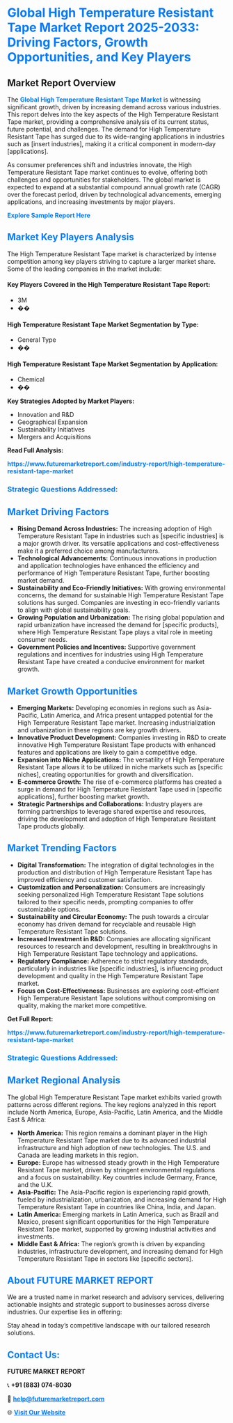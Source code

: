 <h1 style="color: #007BFF;">Global High Temperature Resistant Tape Market Report 2025-2033: Driving Factors, Growth Opportunities, and Key Players</h1>

<section id="overview">
<h2>Market Report Overview</h2>
<p>The <a href="https://www.futuremarketreport.com/industry-report/high-temperature-resistant-tape-market" style="color: #007BFF; text-decoration: none;"><strong>Global High Temperature Resistant Tape Market</strong></a> is witnessing significant growth, driven by increasing demand across various industries. This report delves into the key aspects of the High Temperature Resistant Tape market, providing a comprehensive analysis of its current status, future potential, and challenges. The demand for High Temperature Resistant Tape has surged due to its wide-ranging applications in industries such as [insert industries], making it a critical component in modern-day [applications].</p>
<p>As consumer preferences shift and industries innovate, the High Temperature Resistant Tape market continues to evolve, offering both challenges and opportunities for stakeholders. The global market is expected to expand at a substantial compound annual growth rate (CAGR) over the forecast period, driven by technological advancements, emerging applications, and increasing investments by major players.</p>
</section>

<section id="overview">
<p><a href="https://www.futuremarketreport.com/request-sample/reportId=113625" style="color: #007BFF; text-decoration: none;"><strong>Explore Sample Report Here</strong></a></p>
</section>

<section id="key-players">
<h2 style="color: #007BFF;">Market Key Players Analysis</h2>
<p>The High Temperature Resistant Tape market is characterized by intense competition among key players striving to capture a larger market share. Some of the leading companies in the market include:</p>
<h4>Key Players Covered in the High Temperature Resistant Tape Report:</h4>
<ul><li>3M</li><li>��</li></ul>
<h4>High Temperature Resistant Tape Market Segmentation by Type:</h4>
<ul><li>General Type</li><li>��</li></ul>

<h4>High Temperature Resistant Tape Market Segmentation by Application:</h4>
<ul><li>Chemical</li><li>��</li></ul>
<p><strong>Key Strategies Adopted by Market Players:</strong></p>
<ul>
<li>Innovation and R&D</li>
<li>Geographical Expansion</li>
<li>Sustainability Initiatives</li>
<li>Mergers and Acquisitions</li>
</ul>
</section>

<section>
<p><strong>Read Full Analysis: </strong></p><a href="https://www.futuremarketreport.com/industry-report/high-temperature-resistant-tape-market" style="color: #007BFF; text-decoration: none;"><strong>https://www.futuremarketreport.com/industry-report/high-temperature-resistant-tape-market</strong></a>
<h3 style="color: #007BFF;">Strategic Questions Addressed:</h3>
</section>

<section id="driving-factors">
<h2 style="color: #007BFF;">Market Driving Factors</h2>
<ul>
<li><strong>Rising Demand Across Industries:</strong> The increasing adoption of High Temperature Resistant Tape in industries such as [specific industries] is a major growth driver. Its versatile applications and cost-effectiveness make it a preferred choice among manufacturers.</li>
<li><strong>Technological Advancements:</strong> Continuous innovations in production and application technologies have enhanced the efficiency and performance of High Temperature Resistant Tape, further boosting market demand.</li>
<li><strong>Sustainability and Eco-Friendly Initiatives:</strong> With growing environmental concerns, the demand for sustainable High Temperature Resistant Tape solutions has surged. Companies are investing in eco-friendly variants to align with global sustainability goals.</li>
<li><strong>Growing Population and Urbanization:</strong> The rising global population and rapid urbanization have increased the demand for [specific products], where High Temperature Resistant Tape plays a vital role in meeting consumer needs.</li>
<li><strong>Government Policies and Incentives:</strong> Supportive government regulations and incentives for industries using High Temperature Resistant Tape have created a conducive environment for market growth.</li>
</ul>
</section>

<section id="growth-opportunities">
<h2 style="color: #007BFF;">Market Growth Opportunities</h2>
<ul>
<li><strong>Emerging Markets:</strong> Developing economies in regions such as Asia-Pacific, Latin America, and Africa present untapped potential for the High Temperature Resistant Tape market. Increasing industrialization and urbanization in these regions are key growth drivers.</li>
<li><strong>Innovative Product Development:</strong> Companies investing in R&D to create innovative High Temperature Resistant Tape products with enhanced features and applications are likely to gain a competitive edge.</li>
<li><strong>Expansion into Niche Applications:</strong> The versatility of High Temperature Resistant Tape allows it to be utilized in niche markets such as [specific niches], creating opportunities for growth and diversification.</li>
<li><strong>E-commerce Growth:</strong> The rise of e-commerce platforms has created a surge in demand for High Temperature Resistant Tape used in [specific applications], further boosting market growth.</li>
<li><strong>Strategic Partnerships and Collaborations:</strong> Industry players are forming partnerships to leverage shared expertise and resources, driving the development and adoption of High Temperature Resistant Tape products globally.</li>
</ul>
</section>

<section id="trending-factors">
<h2 style="color: #007BFF;">Market Trending Factors</h2>
<ul>
<li><strong>Digital Transformation:</strong> The integration of digital technologies in the production and distribution of High Temperature Resistant Tape has improved efficiency and customer satisfaction.</li>
<li><strong>Customization and Personalization:</strong> Consumers are increasingly seeking personalized High Temperature Resistant Tape solutions tailored to their specific needs, prompting companies to offer customizable options.</li>
<li><strong>Sustainability and Circular Economy:</strong> The push towards a circular economy has driven demand for recyclable and reusable High Temperature Resistant Tape solutions.</li>
<li><strong>Increased Investment in R&D:</strong> Companies are allocating significant resources to research and development, resulting in breakthroughs in High Temperature Resistant Tape technology and applications.</li>
<li><strong>Regulatory Compliance:</strong> Adherence to strict regulatory standards, particularly in industries like [specific industries], is influencing product development and quality in the High Temperature Resistant Tape market.</li>
<li><strong>Focus on Cost-Effectiveness:</strong> Businesses are exploring cost-efficient High Temperature Resistant Tape solutions without compromising on quality, making the market more competitive.</li>
</ul>
</section>

<section>
<p><strong>Get Full Report: </strong></p><a href="https://www.futuremarketreport.com/industry-report/high-temperature-resistant-tape-market" style="color: #007BFF; text-decoration: none;"><strong>https://www.futuremarketreport.com/industry-report/high-temperature-resistant-tape-market</strong></a>
<h3 style="color: #007BFF;">Strategic Questions Addressed:</h3>
</section>


<section id="regional-analysis">
<h2 style="color: #007BFF;">Market Regional Analysis</h2>
<p>The global High Temperature Resistant Tape market exhibits varied growth patterns across different regions. The key regions analyzed in this report include North America, Europe, Asia-Pacific, Latin America, and the Middle East & Africa:</p>
<ul>
<li><strong>North America:</strong> This region remains a dominant player in the High Temperature Resistant Tape market due to its advanced industrial infrastructure and high adoption of new technologies. The U.S. and Canada are leading markets in this region.</li>
<li><strong>Europe:</strong> Europe has witnessed steady growth in the High Temperature Resistant Tape market, driven by stringent environmental regulations and a focus on sustainability. Key countries include Germany, France, and the U.K.</li>
<li><strong>Asia-Pacific:</strong> The Asia-Pacific region is experiencing rapid growth, fueled by industrialization, urbanization, and increasing demand for High Temperature Resistant Tape in countries like China, India, and Japan.</li>
<li><strong>Latin America:</strong> Emerging markets in Latin America, such as Brazil and Mexico, present significant opportunities for the High Temperature Resistant Tape market, supported by growing industrial activities and investments.</li>
<li><strong>Middle East & Africa:</strong> The region’s growth is driven by expanding industries, infrastructure development, and increasing demand for High Temperature Resistant Tape in sectors like [specific sectors].</li>
</ul>
</section>

<footer>
<h2 style="color: #007BFF;">About FUTURE MARKET REPORT</h2>
<p>We are a trusted name in market research and advisory services, delivering actionable insights and strategic support to businesses across diverse industries. Our expertise lies in offering:</p>

<p>Stay ahead in today’s competitive landscape with our tailored research solutions.</p>

<h2 style="color: #007BFF;">Contact Us:</h2>
<p><strong>FUTURE MARKET REPORT</strong></p>
<p>📞 <strong>+91 (883) 074-8030</strong></p>
<p>📧 <strong><a href="mailto:help@futuremarketreport.com" style="color: #007BFF;">help@futuremarketreport.com</a></strong></p>
<p>🌐 <strong><a href="https://www.futuremarketreport.com/" style="color: #007BFF;">Visit Our Website</a></strong></p>
</footer>